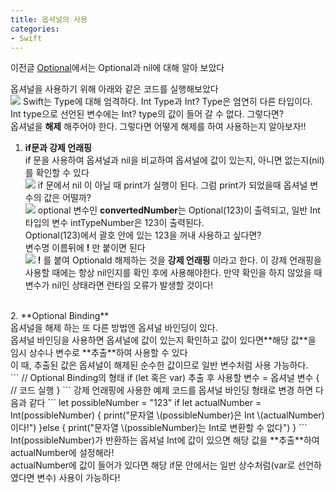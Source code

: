 ```yaml
---
title: 옵셔널의 사용
categories:
- Swift
---
```


이전글 [Optional](https://sweetfood-dev.github.io/Optional/)에서는 Optional과 nil에 대해 알아 보았다<br>

옵셔널을 사용하기 위해 아래와 같은 코드를 실행해보았다<br>
![](http://localhost:4000/optional.png)
Swift는 Type에 대해 엄격하다. Int Type과 Int? Type은 엄연히 다른 타입이다.<br>
Int type으로 선언된 변수에는 Int? type의 값이 들어 갈 수 없다. 그렇다면?<br>
옵셔널을 **해제** 해주어야 한다.  그렇다면 어떻게 해제를 하여 사용하는지 알아보자!!<br>

1.  **if문과 강제 언래핑**<br>
if 문을 사용하여 옵셔널과 nil을 비교하여 옵셔널에 값이 있는지, 아니면 없는지(nil)를 확인할 수 있다<br>
![](http://localhost:4000/Optional_if.png)
if 문에서 nil 이 아닐 때 print가 실행이 된다. 그럼 print가 되었을때 옵셔널 변수의 값은 어떨까?<br>
![<br>](http://localhost:4000/Optional_if2.png)
optional 변수인 **convertedNumber**는 Optional(123)이 출력되고, 일반 Int 타입의 변수 intTypeNumber은 123이 출력된다.<br>
Optional(123)에서 괄호 안에 있는 123을 꺼내 사용하고 싶다면?<br> 변수명 이름뒤에 **!** 만 붙이면 된다<br>
![](http://localhost:4000/Optional_if3.png)
**!** 를 붙여 Optionald 해제하는 것을 **강제 언래핑** 이라고 한다. 이 강제 언래핑을 사용할 때에는 항상 nil인지를 확인 후에 사용해야한다. 만약 확인을 하지 않았을 때 변수가 nil인 상태라면 런타임 오류가 발생할 것이다!
<br>
2.  **Optional Binding** <br>
옵셔널을 해제 하는 또 다른 방법엔 옵셔널 바인딩이 있다.<br>
옵셔널 바인딩을 사용하면 옵셔널에 값이 있는지 확인하고 값이 있다면**해당 값**을  임시 상수나 변수로 **추출**하여  사용할 수 있다<br>
이 때, 추출된 값은 옵셔널이 해제된 순수한 값이므로 일반 변수처럼 사용 가능하다.<br>
```
// Optional Binding의 형태
if (let 혹은 var) 추출 후 사용할 변수 = 옵셔널 변수 {
    // 코드 실행
}
```
강제 언래핑에 사용한 예제 코드를 옵셔널 바인딩 형태로 변경 하면 다음과 같다 
```
let possibleNumber = "123"
if let actualNumber = Int(possibleNumber) {
    print("문자열 \(possibleNumber)은 Int \(actualNumber) 이다!")
}else {
    print("문자열 \(possibleNumber)는 Int로 변환할 수 없다")
}
```
Int(possibleNumber)가 반환하는 옵셔널 Int에 값이 있으면 해당 값을 **추출**하여 actualNumber에 설정해라!<br>
actualNumber에 값이 들어가 있다면 해당 if문 안에서는 일반 상수처럼(var로 선언하였다면 변수) 사용이 가능하다!
